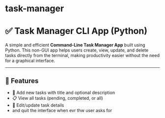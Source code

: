 # task-manager
# ✅ Task Manager CLI App (Python)

A simple and efficient **Command-Line Task Manager App** built using Python. This non-GUI app helps users create, view, update, and delete tasks directly from the terminal, making productivity easier without the need for a graphical interface.

---

## 📌 Features

- 📝 Add new tasks with title and optional description
- 📋 View all tasks (pending, completed, or all)
- 🔄 Edit/update task details
- and quit the interface when evr thw user asks for


